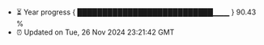- ⏳ Year progress { ███████████████████████████▁▁▁ } 90.43 %
- ⏰ Updated on Tue, 26 Nov 2024 23:21:42 GMT

